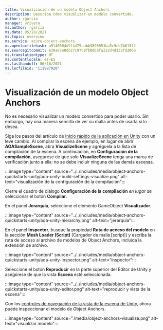 ```yaml
---
title: Visualización de un modelo Object Anchors
description: Describa cómo visualizar un modelo convertido.
author: rgarcia
manager: vrivera
ms.author: rgarcia
ms.date: 05/28/2021
ms.topic: overview
ms.service: azure-object-anchors
ms.openlocfilehash: a9140004d9f4d79cabb9890851ba5c5cb7b815f2
ms.sourcegitcommit: e39ad7e8db27c97c8fb0d6afa322d4d135fd2066
ms.translationtype: HT
ms.contentlocale: es-ES
ms.lasthandoff: 06/10/2021
ms.locfileid: "111987920"
---
```

# <a name="how-to-visualize-an-object-anchors-model"></a>Visualización de un modelo Object Anchors

No es necesario visualizar un modelo convertido para poder usarlo. Sin embargo, hay una manera sencilla de ver su malla antes de usarla si lo desea.

Siga los pasos del artículo de [Inicio rápido de la aplicación en Unity](quickstarts/get-started-unity-hololens.md) con un leve cambio. Al compilar la escena de ejemplo, en lugar de abrir **AOASampleScene**, abra **VisualizeScene** y agréguela a la lista de compilación de la escena. A continuación, en **Configuración de la compilación**, asegúrese de que *solo* **VisualizeScene** tenga una marca de verificación junto a ella: no se debe incluir ninguna de las demás escenas.

:::image type="content" source="../../includes/media/object-anchors-quickstarts-unity/aoa-unity-build-settings-visualize.png" alt-text="visualización de la configuración de la compilación":::

Cierre el cuadro de diálogo **Configuración de la compilación** *en lugar de* seleccionar el botón **Compilar**.

En el panel **Jerarquía**, seleccione el elemento GameObject **Visualizador**.

:::image type="content" source="../../includes/media/object-anchors-quickstarts-unity/aoa-unity-hierarchy.png" alt-text="jerarquía":::

En el panel **Inspector**, busque la propiedad **Ruta de acceso del modelo** en la sección **Mesh Loader (Script)** (Cargador de malla [script]) y escriba la ruta de acceso al archivo de modelos de Object Anchors, incluida la extensión de archivo.

:::image type="content" source="../../includes/media/object-anchors-quickstarts-unity/aoa-unity-inspector.png" alt-text="inspector":::

Seleccione el botón **Reproducir** en la parte superior del Editor de Unity y asegúrese de que la vista **Escena** esté seleccionada.

:::image type="content" source="../../includes/media/object-anchors-quickstarts-unity/aoa-unity-editor.png" alt-text="reproducir y vista de la escena":::

Con los [controles de navegación de la vista de la escena de Unity](https://docs.unity3d.com/Manual/SceneViewNavigation.html), ahora puede inspeccionar el modelo de Object Anchors.

:::image type="content" source="./media/object-anchors-visualize.png" alt-text="visualizar modelo":::
